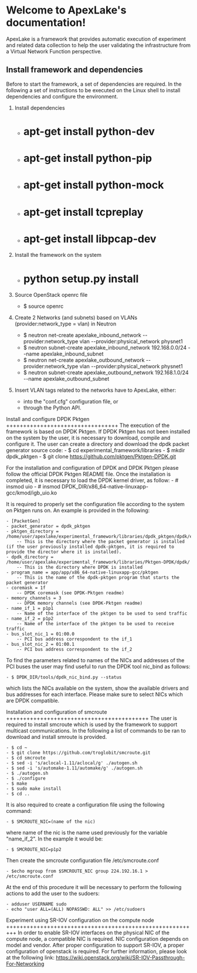 Welcome to ApexLake's documentation!
====================================
ApexLake is a framework that provides automatic execution of experiment and related data collection to help
the user validating the infrastructure from a Virtual Network Function perspective.

Install framework and dependencies
----------------------------------
Before to start the framework, a set of dependencies are required.
In the following a set of instructions to be executed on the Linux shell to install dependencies and configure the environment.

1. Install dependencies
    - # apt-get install python-dev
    - # apt-get install python-pip
    - # apt-get install python-mock
    - # apt-get install tcpreplay
    - # apt-get install libpcap-dev

2. Install the framework on the system
    - # python setup.py install

3. Source OpenStack openrc file
    - $ source openrc

4. Create 2 Networks (and subnets) based on VLANs (provider:network_type = vlan) in Neutron
    - $ neutron net-create apexlake_inbound_network --provider:network_type vlan --provider:physical_network physnet1
    - $ neutron subnet-create apexlake_inbound_network 192.168.0.0/24 --name apexlake_inbound_subnet
    - $ neutron net-create apexlake_outbound_network --provider:network_type vlan --provider:physical_network physnet1
    - $ neutron subnet-create apexlake_outbound_network 192.168.1.0/24 --name apexlake_outbound_subnet

5. Insert VLAN tags related to the networks have to ApexLake, either:
    - into the "conf.cfg" configuration file, or
    - through the Python API.


Install and configure DPDK Pktgen
+++++++++++++++++++++++++++++++++
The execution of the framework is based on DPDK Pktgen.
If DPDK Pktgen has not been installed on the system by the user, it is necessary to download, compile and configure it.
The user can create a directory and download the dpdk packet generator source code:
    - $ cd experimental_framework/libraries
    - $ mkdir dpdk_pktgen
    - $ git clone https://github.com/pktgen/Pktgen-DPDK.git

For the installation and configuration of DPDK and DPDK Pktgen please follow the official DPDK Pktgen README file.
Once the installation is completed, it is necessary to load the DPDK kernel driver, as follow:
    - # insmod uio
    - # insmod DPDK_DIR/x86_64-native-linuxapp-gcc/kmod/igb_uio.ko

It is required to properly set the configuration file according to the system on Pktgen runs on.
An example is provided in the following:

    - [PacketGen]
    - packet_generator = dpdk_pktgen
    - pktgen_directory = /home/user/apexlake/experimental_framework/libraries/dpdk_pktgen/dpdk/examples/pktgen/
        -- This is the directory where the packet generator is installed (if the user previously installed dpdk-pktgen, it is required to provide the director where it is installed).
    - dpdk_directory = /home/user/apexlake/experimental_framework/libraries/Pktgen-DPDK/dpdk/
        -- This is the directory where DPDK is installed
    - program_name = app/app/x86_64-native-linuxapp-gcc/pktgen
        -- This is the name of the dpdk-pktgen program that starts the packet generator
    - coremask = 1f
        -- DPDK coremask (see DPDK-Pktgen readme)
    - memory_channels = 3
        -- DPDK memory channels (see DPDK-Pktgen readme)
    - name_if_1 = p1p1
        -- Name of the interface of the pktgen to be used to send traffic
    - name_if_2 = p1p2
        -- Name of the interface of the pktgen to be used to receive traffic
    - bus_slot_nic_1 = 01:00.0
        -- PCI bus address correspondent to the if_1
    - bus_slot_nic_2 = 01:00.1
        -- PCI bus address correspondent to the if_2


To find the parameters related to names of the NICs and addresses of the PCI buses the user may find useful to run the DPDK tool nic_bind as follows:

    - $ DPDK_DIR/tools/dpdk_nic_bind.py --status

which lists the NICs available on the system, show the available drivers and bus addresses for each interface.
Please make sure to select NICs which are DPDK compatible.

Installation and configuration of smcroute
++++++++++++++++++++++++++++++++++++++++++
The user is required to install smcroute which is used by the framework to support multicast communications.
In the following a list of commands to be ran to download and install smroute is provided.

    - $ cd ~
    - $ git clone https://github.com/troglobit/smcroute.git
    - $ cd smcroute
    - $ sed -i 's/aclocal-1.11/aclocal/g' ./autogen.sh
    - $ sed -i 's/automake-1.11/automake/g' ./autogen.sh
    - $ ./autogen.sh
    - $ ./configure
    - $ make
    - $ sudo make install
    - $ cd ..

It is also required to create a configuration file using the following command:

    - $ SMCROUTE_NIC=(name of the nic)

where name of the nic is the name used previously for the variable "name_if_2".
In the example it would be:

    - $ SMCROUTE_NIC=p1p2

Then create the smcroute configuration file /etc/smcroute.conf

    - $echo mgroup from $SMCROUTE_NIC group 224.192.16.1 > /etc/smcroute.conf


At the end of this procedure it will be necessary to perform the following actions to add the user to the sudoers:

    - adduser USERNAME sudo
    - echo "user ALL=(ALL) NOPASSWD: ALL" >> /etc/sudoers


Experiment using SR-IOV configuration on the compute node
+++++++++++++++++++++++++++++++++++++++++++++++++++++++++
In order to enable SR-IOV interfaces on the physical NIC of the compute node, a compatible NIC is required.
NIC configuration depends on model and vendor. After proper configuration to support SR-IOV, a proper configuration of openstack is required.
For further information, please look at the following link:
https://wiki.openstack.org/wiki/SR-IOV-Passthrough-For-Networking
